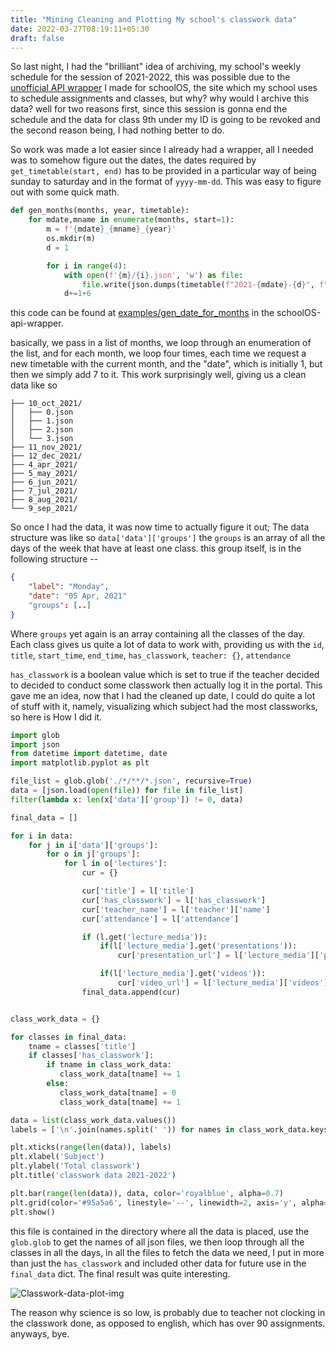 ```yaml
---
title: "Mining Cleaning and Plotting My school's classwork data"
date: 2022-03-27T08:19:11+05:30
draft: false
---
```


So last night, I had the "brilliant" idea of archiving, my school's weekly
schedule for the session of 2021-2022, this was possible due to the [unofficial
API wrapper](https://github.com/Aadv1k/schoolOS-api-wrapper) I made for
schoolOS, the site which my school uses to schedule assignments and classes, but
why? why would I archive this data? well for two reasons first, since this
session is gonna end the schedule and the data for class 9th under my ID is
going to be revoked and the second reason being, I had nothing better to do.

So work was made a lot easier since I already had a wrapper, all I needed was to
somehow figure out the dates, the dates required by `get_timetable(start, end)`
has to be provided in a particular way of being sunday to saturday and in the
format of `yyyy-mm-dd`. This was easy to figure out with some quick math.

```python
def gen_months(months, year, timetable):
    for mdate,mname in enumerate(months, start=1):
        m = f'{mdate}_{mname}_{year}'
        os.mkdir(m)
        d = 1

        for i in range(4):
            with open(f'{m}/{i}.json', 'w') as file:
                file.write(json.dumps(timetable(f"2021-{mdate}-{d}", f"2021-{mdate}-{d+6}")))
            d+=1+6
```

this code can be found at [examples/gen_date_for_months](https://github.com/Aadv1k/schoolOS-api-wrapper/blob/bfe41cd23c617625331186bb2d7ab3bd3c4b0162/examples/gen_date_for_months.py) in the schoolOS-api-wrapper.

basically, we pass in a list of months, we loop through an enumeration of the
list, and for each month, we loop four times, each time we request a new
timetable with the current month, and the "date", which is initially 1, but then
we simply add 7 to it. This work surprisingly well, giving us a clean data like so

```
├── 10_oct_2021/
│   ├── 0.json
│   ├── 1.json
│   ├── 2.json
│   └── 3.json
├── 11_nov_2021/
├── 12_dec_2021/
├── 4_apr_2021/
├── 5_may_2021/
├── 6_jun_2021/
├── 7_jul_2021/
├── 8_aug_2021/
└── 9_sep_2021/
```

So once I had the data, it was now time to actually figure it out; The data
structure was like so `data['data']['groups']` the `groups` is an array of all
the days of the week that have at least one class. this group itself, is in the
following structure --

```json
{
    "label": "Monday",
    "date": "05 Apr, 2021"
    "groups": [..]
}
```

Where `groups` yet again is an array containing all the classes of the day. Each
class gives us quite a lot of data to work with, providing us with the `id`,
`title`, `start_time`, `end_time`, `has_classwork`, `teacher: {}`, `attendance`

`has_classwork` is a boolean value which is set to true if the teacher decided
to decided to conduct some classwork then actually log it in the portal. This
gave me an idea, now that I had the cleaned up date, I could do quite a lot of
stuff with it, namely, visualizing which subject had the most classworks, so
here is How I did it.

```python
import glob
import json
from datetime import datetime, date
import matplotlib.pyplot as plt

file_list = glob.glob('./*/**/*.json', recursive=True)
data = [json.load(open(file)) for file in file_list]
filter(lambda x: len(x['data']['group']) != 0, data)

final_data = []

for i in data:
    for j in i['data']['groups']:
        for o in j['groups']:
            for l in o['lectures']:
                cur = {}

                cur['title'] = l['title']
                cur['has_classwork'] = l['has_classwork']
                cur['teacher_name'] = l['teacher']['name']
                cur['attendance'] = l['attendance']

                if (l.get('lecture_media')):
                    if(l['lecture_media'].get('presentations')):
                        cur['presentation_url'] = l['lecture_media']['presentations'][0]['content']['attachment']['media_url']

                    if(l['lecture_media'].get('videos')):
                        cur['video_url'] = l['lecture_media']['videos'][0]['content']['youtube_url']
                final_data.append(cur)


class_work_data = {}

for classes in final_data:
    tname = classes['title']
    if classes['has_classwork']:
        if tname in class_work_data:
           class_work_data[tname] += 1
        else:
           class_work_data[tname] = 0
           class_work_data[tname] += 1

data = list(class_work_data.values())
labels = ['\n'.join(names.split(' ')) for names in class_work_data.keys()]

plt.xticks(range(len(data)), labels)
plt.xlabel('Subject')
plt.ylabel('Total classwork')
plt.title('classwork data 2021-2022')

plt.bar(range(len(data)), data, color='royalblue', alpha=0.7)
plt.grid(color='#95a5a6', linestyle='--', linewidth=2, axis='y', alpha=0.7)
plt.show()
```

this file is contained in the directory where all the data is placed, use the
`glob.glob` to get the names of all json files, we then loop through all the
classes in all the days, in all the files to fetch the data we need, I put in
more than just the `has_classwork` and included other data for future use in the
`final_data` dict. The final result was quite interesting.

![Classwork-data-plot-img](/classwork-plot-img.png) 

The reason why science is so low, is probably due to teacher not clocking in the classwork done, as opposed to english, which has over 90 assignments.
anyways, bye.
